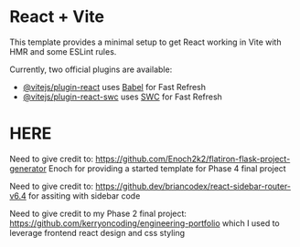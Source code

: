# React + Vite

This template provides a minimal setup to get React working in Vite with HMR and some ESLint rules.

Currently, two official plugins are available:

- [@vitejs/plugin-react](https://github.com/vitejs/vite-plugin-react/blob/main/packages/plugin-react/README.md) uses [Babel](https://babeljs.io/) for Fast Refresh
- [@vitejs/plugin-react-swc](https://github.com/vitejs/vite-plugin-react-swc) uses [SWC](https://swc.rs/) for Fast Refresh


# HERE

Need to give credit to:
https://github.com/Enoch2k2/flatiron-flask-project-generator
Enoch for providing a started template for Phase 4 final project

Need to give credit to:
https://github.dev/briancodex/react-sidebar-router-v6.4
for assiting with sidebar code

Need to give credit to my Phase 2 final project:
https://github.com/kerryoncoding/engineering-portfolio
which I used to leverage frontend react design and css styling



